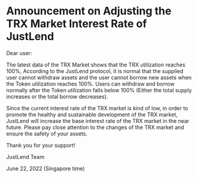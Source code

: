 # Announcement on Adjusting the TRX Market Interest Rate of JustLend

Dear user:

&#x20;

The latest data of the TRX Market shows that the TRX utilization reaches 100%, According to the JustLend protocol, it is normal that the supplied user cannot withdraw assets and the user cannot borrow new assets when the Token utilization reaches 100%. Users can withdraw and borrow normally after the Token utilization falls below 100% (Either the total supply increases or the total borrow decreases).

&#x20;

Since the current interest rate of the TRX market is kind of low, in order to promote the healthy and sustainable development of the TRX market, JustLend will increase the base interest rate of the TRX market in the near future. Please pay close attention to the changes of the TRX market and ensure the safety of your assets.

&#x20;

Thank you for your support!

&#x20;

JustLend Team

June 22, 2022 (Singapore time)
